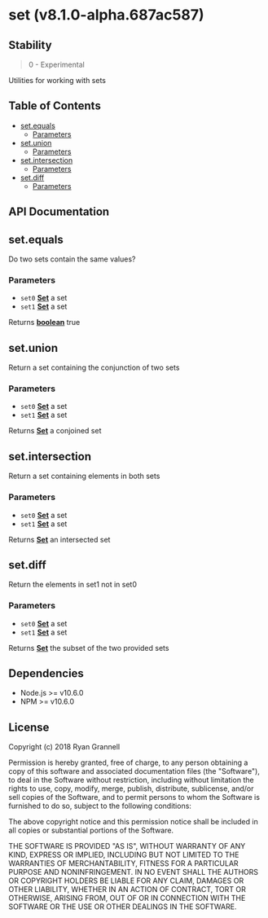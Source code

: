 
# set (v8.1.0-alpha.687ac587)

## Stability

> 0 - Experimental

Utilities for working with sets



## Table of Contents

- [set.equals](#setequals)
  * [Parameters](#parameters)
- [set.union](#setunion)
  * [Parameters](#parameters-1)
- [set.intersection](#setintersection)
  * [Parameters](#parameters-2)
- [set.diff](#setdiff)
  * [Parameters](#parameters-3)

## API Documentation

<!-- Generated by documentation.js. Update this documentation by updating the source code. -->

## set.equals

Do two sets contain the same values?

### Parameters

-   `set0` **[Set][1]** a set
-   `set1` **[Set][1]** a set

Returns **[boolean][2]** true

## set.union

Return a set containing the conjunction of two sets

### Parameters

-   `set0` **[Set][1]** a set
-   `set1` **[Set][1]** a set

Returns **[Set][1]** a conjoined set

## set.intersection

Return a set containing elements in both sets

### Parameters

-   `set0` **[Set][1]** a set
-   `set1` **[Set][1]** a set

Returns **[Set][1]** an intersected set

## set.diff

Return the elements in set1 not in set0

### Parameters

-   `set0` **[Set][1]** a set
-   `set1` **[Set][1]** a set

Returns **[Set][1]** the subset of the two provided sets

[1]: https://developer.mozilla.org/docs/Web/JavaScript/Reference/Global_Objects/Set

[2]: https://developer.mozilla.org/docs/Web/JavaScript/Reference/Global_Objects/Boolean


## Dependencies

- Node.js >= v10.6.0
- NPM >= v10.6.0

## License

Copyright (c) 2018 Ryan Grannell

Permission is hereby granted, free of charge, to any person obtaining a copy of this software and associated documentation files (the "Software"), to deal in the Software without restriction, including without limitation the rights to use, copy, modify, merge, publish, distribute, sublicense, and/or sell copies of the Software, and to permit persons to whom the Software is furnished to do so, subject to the following conditions:

The above copyright notice and this permission notice shall be included in all copies or substantial portions of the Software.

THE SOFTWARE IS PROVIDED "AS IS", WITHOUT WARRANTY OF ANY KIND, EXPRESS OR IMPLIED, INCLUDING BUT NOT LIMITED TO THE WARRANTIES OF MERCHANTABILITY, FITNESS FOR A PARTICULAR PURPOSE AND NONINFRINGEMENT. IN NO EVENT SHALL THE AUTHORS OR COPYRIGHT HOLDERS BE LIABLE FOR ANY CLAIM, DAMAGES OR OTHER LIABILITY, WHETHER IN AN ACTION OF CONTRACT, TORT OR OTHERWISE, ARISING FROM, OUT OF OR IN CONNECTION WITH THE SOFTWARE OR THE USE OR OTHER DEALINGS IN THE SOFTWARE.
